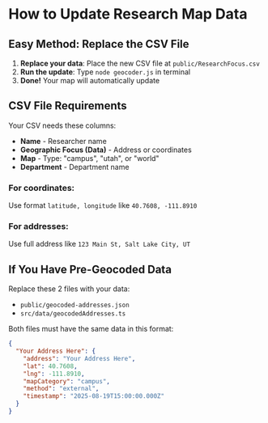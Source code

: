 # How to Update Research Map Data

## Easy Method: Replace the CSV File

1. **Replace your data**: Place the new CSV file at `public/ResearchFocus.csv`
2. **Run the update**: Type `node geocoder.js` in terminal
3. **Done!** Your map will automatically update

## CSV File Requirements

Your CSV needs these columns:
- **Name** - Researcher name
- **Geographic Focus (Data)** - Address or coordinates  
- **Map** - Type: "campus", "utah", or "world"
- **Department** - Department name

### For coordinates: 
Use format `latitude, longitude` like `40.7608, -111.8910`

### For addresses:
Use full address like `123 Main St, Salt Lake City, UT`

## If You Have Pre-Geocoded Data

Replace these 2 files with your data:
- `public/geocoded-addresses.json`
- `src/data/geocodedAddresses.ts`

Both files must have the same data in this format:
```json
{
  "Your Address Here": {
    "address": "Your Address Here",
    "lat": 40.7608,
    "lng": -111.8910,
    "mapCategory": "campus",
    "method": "external",
    "timestamp": "2025-08-19T15:00:00.000Z"
  }
}
```
